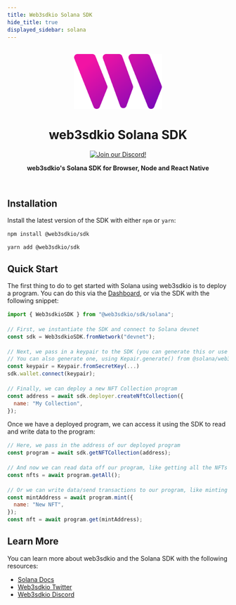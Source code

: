 ```yaml
---
title: Web3sdkio Solana SDK
hide_title: true
displayed_sidebar: solana
---
```


<p align="center">
<br />
<a href="https://web3sdk.io"><img src="https://github.com/web3sdkio/web3/blob/main/packages/sdk/logo.svg?raw=true" width="200" alt=""/></a>
<br />
</p>
<h1 align="center">web3sdkio Solana SDK</h1>
<p align="center">
<a href="https://discord.gg/web3sdkio"><img alt="Join our Discord!" src="https://img.shields.io/discord/834227967404146718.svg?color=7289da&label=discord&logo=discord&style=flat"/></a>

</p>
<p align="center"><strong>web3sdkio's Solana SDK for Browser, Node and React Native</strong></p>
<br />

## Installation

Install the latest version of the SDK with either `npm` or `yarn`:

```shell
npm install @web3sdkio/sdk
```

```shell
yarn add @web3sdkio/sdk
```

## Quick Start

The first thing to do to get started with Solana using web3sdkio is to deploy a program. You can do this via the [Dashboard](https://web3sdk.io/dashboard), or via the SDK with the following snippet:

```jsx
import { Web3sdkioSDK } from "@web3sdkio/sdk/solana";

// First, we instantiate the SDK and connect to Solana devnet
const sdk = Web3sdkioSDK.fromNetwork("devnet");

// Next, we pass in a keypair to the SDK (you can generate this or use your own)
// You can also generate one, using Kepair.generate() from @solana/web3.js
const keypair = Keypair.fromSecretKey(...)
sdk.wallet.connect(keypair);

// Finally, we can deploy a new NFT Collection program
const address = await sdk.deployer.createNftCollection({
  name: "My Collection",
});
```

Once we have a deployed program, we can access it using the SDK to read and write data to the program:

```jsx
// Here, we pass in the address of our deployed program
const program = await sdk.getNFTCollection(address);

// And now we can read data off our program, like getting all the NFTs from our collection
const nfts = await program.getAll();

// Or we can write data/send transactions to our program, like minting a new NFT
const mintAddress = await program.mint({
  name: "New NFT",
});
const nft = await program.get(mintAddress);
```

## Learn More

You can learn more about web3sdkio and the Solana SDK with the following resources:

- [Solana Docs](https://portal.web3sdk.io/solana)
- [Web3sdkio Twitter](https://twitter.com/web3sdkio_)
- [Web3sdkio Discord](https://discord.com/invite/web3sdkio)
